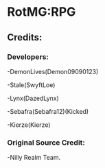 # RotMG:RPG

## Credits:

### Developers:

-DemonLives(Demon09090123)
  
-Stale(SwyftLoe) 
  
-Lynx(DazedLynx)

-Sebafra(Sebafra12)(Kicked)

-Kierze(Kierze) 

### Original Source Credit:

-Nilly Realm Team.
  



